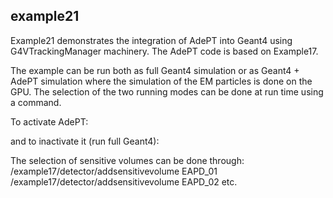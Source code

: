 <!--
SPDX-FileCopyrightText: 2023 CERN
SPDX-License-Identifier: CC-BY-4.0
-->

## example21

Example21 demonstrates the integration of AdePT into Geant4 using G4VTrackingManager machinery.
The AdePT code is based on Example17.

The example can be run both as full Geant4 simulation or as Geant4 + AdePT simulation where the simulation of the EM particles is done on the GPU. The selection of the two running modes can be done at run time using a command. 

To activate AdePT:



and to inactivate it (run full Geant4):





The selection of sensitive volumes can be done through:
/example17/detector/addsensitivevolume EAPD_01
/example17/detector/addsensitivevolume EAPD_02
etc.
